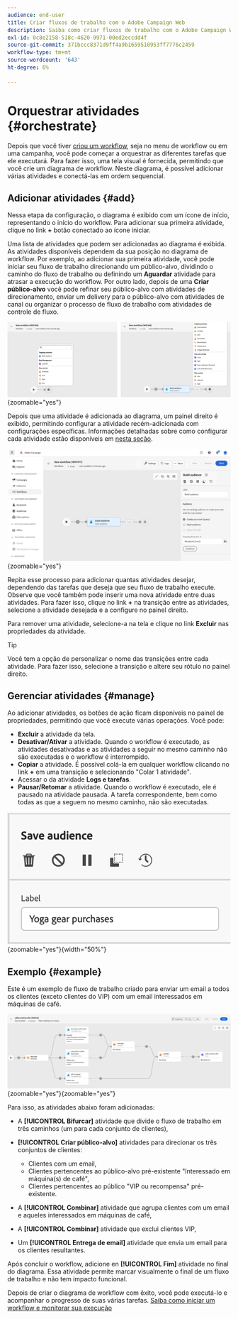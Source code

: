 ```yaml
---
audience: end-user
title: Criar fluxos de trabalho com o Adobe Campaign Web
description: Saiba como criar fluxos de trabalho com o Adobe Campaign Web
exl-id: 0c8e2158-518c-4620-9971-00ed2eccdd4f
source-git-commit: 371bccc8371d9ff4a9b1659510953ff7776c2459
workflow-type: tm+mt
source-wordcount: '643'
ht-degree: 6%

---
```


# Orquestrar atividades {#orchestrate}

Depois que você tiver [criou um workflow](create-workflow.md), seja no menu de workflow ou em uma campanha, você pode começar a orquestrar as diferentes tarefas que ele executará. Para fazer isso, uma tela visual é fornecida, permitindo que você crie um diagrama de workflow. Neste diagrama, é possível adicionar várias atividades e conectá-las em ordem sequencial.

## Adicionar atividades {#add}

Nessa etapa da configuração, o diagrama é exibido com um ícone de início, representando o início do workflow. Para adicionar sua primeira atividade, clique no link **+** botão conectado ao ícone iniciar.

Uma lista de atividades que podem ser adicionadas ao diagrama é exibida. As atividades disponíveis dependem da sua posição no diagrama de workflow. Por exemplo, ao adicionar sua primeira atividade, você pode iniciar seu fluxo de trabalho direcionando um público-alvo, dividindo o caminho do fluxo de trabalho ou definindo um **Aguardar** atividade para atrasar a execução do workflow. Por outro lado, depois de uma **Criar público-alvo** você pode refinar seu público-alvo com atividades de direcionamento, enviar um delivery para o público-alvo com atividades de canal ou organizar o processo de fluxo de trabalho com atividades de controle de fluxo.

![](assets/workflow-start.png){zoomable=&quot;yes&quot;}

Depois que uma atividade é adicionada ao diagrama, um painel direito é exibido, permitindo configurar a atividade recém-adicionada com configurações específicas. Informações detalhadas sobre como configurar cada atividade estão disponíveis em [nesta seção](activities/about-activities.md).

![](assets/workflow-configure-activities.png){zoomable=&quot;yes&quot;}

Repita esse processo para adicionar quantas atividades desejar, dependendo das tarefas que deseja que seu fluxo de trabalho execute. Observe que você também pode inserir uma nova atividade entre duas atividades. Para fazer isso, clique no link **+** na transição entre as atividades, selecione a atividade desejada e a configure no painel direito.

Para remover uma atividade, selecione-a na tela e clique no link **Excluir** nas propriedades da atividade.

>[!TIP]
>
>Você tem a opção de personalizar o nome das transições entre cada atividade. Para fazer isso, selecione a transição e altere seu rótulo no painel direito.

## Gerenciar atividades {#manage}

Ao adicionar atividades, os botões de ação ficam disponíveis no painel de propriedades, permitindo que você execute várias operações. Você pode:

* **Excluir** a atividade da tela.
* **Desativar/Ativar** a atividade. Quando o workflow é executado, as atividades desativadas e as atividades a seguir no mesmo caminho não são executadas e o workflow é interrompido.
* **Copiar** a atividade. É possível colá-la em qualquer workflow clicando no link **+** em uma transição e selecionando &quot;Colar 1 atividade&quot;.
* Acessar o da atividade **Logs e tarefas**.
* **Pausar/Retomar** a atividade. Quando o workflow é executado, ele é pausado na atividade pausada. A tarefa correspondente, bem como todas as que a seguem no mesmo caminho, não são executadas.

![](assets/activity-action.png){zoomable=&quot;yes&quot;}{width="50%"}

## Exemplo {#example}

Este é um exemplo de fluxo de trabalho criado para enviar um email a todos os clientes (exceto clientes do VIP) com um email interessados em máquinas de café.

![](assets/workflow-example.png){zoomable=&quot;yes&quot;}{zoomable=&quot;yes&quot;}

Para isso, as atividades abaixo foram adicionadas:

* A **[!UICONTROL Bifurcar]** atividade que divide o fluxo de trabalho em três caminhos (um para cada conjunto de clientes),
* **[!UICONTROL Criar público-alvo]** atividades para direcionar os três conjuntos de clientes:

   * Clientes com um email,
   * Clientes pertencentes ao público-alvo pré-existente &quot;Interessado em máquina(s) de café&quot;,
   * Clientes pertencentes ao público &quot;VIP ou recompensa&quot; pré-existente.

* A **[!UICONTROL Combinar]** atividade que agrupa clientes com um email e aqueles interessados em máquinas de café,
* A **[!UICONTROL Combinar]** atividade que exclui clientes VIP,
* Um **[!UICONTROL Entrega de email]** atividade que envia um email para os clientes resultantes.

Após concluir o workflow, adicione en **[!UICONTROL Fim]** atividade no final do diagrama. Essa atividade permite marcar visualmente o final de um fluxo de trabalho e não tem impacto funcional.

Depois de criar o diagrama de workflow com êxito, você pode executá-lo e acompanhar o progresso de suas várias tarefas. [Saiba como iniciar um workflow e monitorar sua execução](start-monitor-workflows.md)
